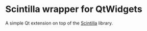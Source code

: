 # Scintilla wrapper for QtWidgets

A simple Qt extension on top of the [Scintilla](https://www.scintilla.org/) library.
